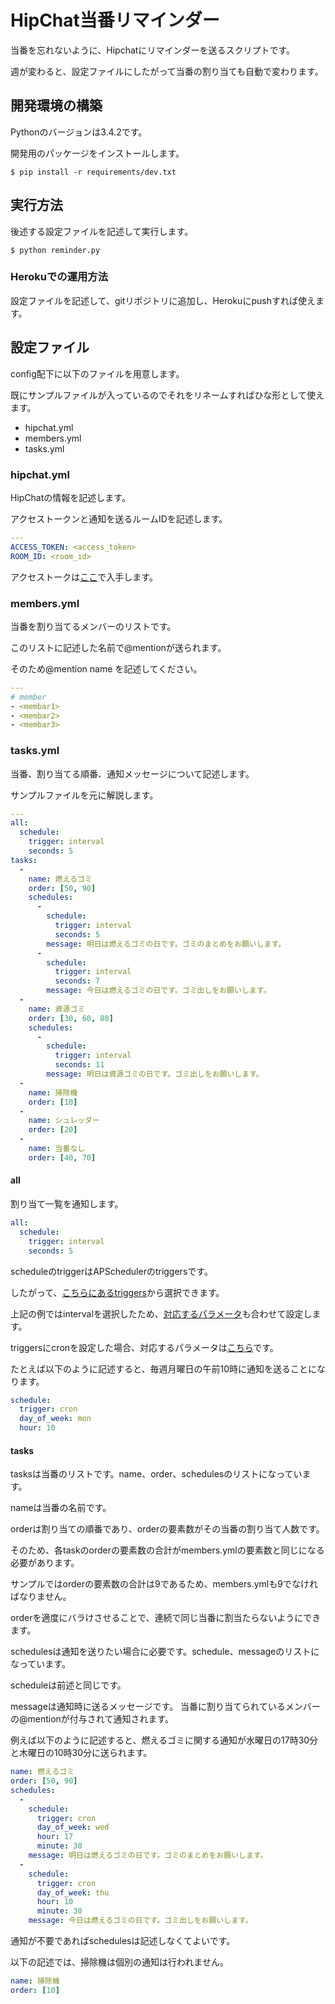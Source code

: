 # HipChat当番リマインダー

当番を忘れないように、Hipchatにリマインダーを送るスクリプトです。

週が変わると、設定ファイルにしたがって当番の割り当ても自動で変わります。

## 開発環境の構築

Pythonのバージョンは3.4.2です。

開発用のパッケージをインストールします。

```
$ pip install -r requirements/dev.txt
```

## 実行方法

後述する設定ファイルを記述して実行します。

```
$ python reminder.py
```

### Herokuでの運用方法

設定ファイルを記述して、gitリポジトリに追加し、Herokuにpushすれば使えます。

## 設定ファイル

config配下に以下のファイルを用意します。

既にサンプルファイルが入っているのでそれをリネームすればひな形として使えます。

* hipchat.yml
* members.yml
* tasks.yml

### hipchat.yml

HipChatの情報を記述します。

アクセストークンと通知を送るルームIDを記述します。

```yaml
---
ACCESS_TOKEN: <access_token>
ROOM_ID: <room_id>
```

アクセストークは[ここ](https://www.hipchat.com/account/api)で入手します。

### members.yml

当番を割り当てるメンバーのリストです。

このリストに記述した名前で@mentionが送られます。

そのため@mention name を記述してください。

```yaml
---
# member
- <membar1>
- <membar2>
- <membar3>
```

### tasks.yml

当番、割り当てる順番、通知メッセージについて記述します。

サンプルファイルを元に解説します。

```yaml
---
all:
  schedule:
    trigger: interval
    seconds: 5
tasks:
  -
    name: 燃えるゴミ
    order: [50, 90]
    schedules:
      -
        schedule:
          trigger: interval
          seconds: 5
        message: 明日は燃えるゴミの日です。ゴミのまとめをお願いします。
      -
        schedule:
          trigger: interval
          seconds: 7
        message: 今日は燃えるゴミの日です。ゴミ出しをお願いします。
  -
    name: 資源ゴミ
    order: [30, 60, 80]
    schedules:
      -
        schedule:
          trigger: interval
          seconds: 11
        message: 明日は資源ゴミの日です。ゴミ出しをお願いします。
  -
    name: 掃除機
    order: [10]
  -
    name: シュレッダー
    order: [20]
  -
    name: 当番なし
    order: [40, 70]
```

#### all

割り当て一覧を通知します。

```yaml
all:
  schedule:
    trigger: interval
    seconds: 5
```

scheduleのtriggerはAPSchedulerのtriggersです。

したがって、[こちらにあるtriggers](https://apscheduler.readthedocs.org/en/latest/py-modindex.html)から選択できます。

上記の例ではintervalを選択したため、[対応するパラメータ](https://apscheduler.readthedocs.org/en/latest/modules/triggers/interval.html#module-apscheduler.triggers.interval)も合わせて設定します。

triggersにcronを設定した場合、対応するパラメータは[こちら](https://apscheduler.readthedocs.org/en/latest/modules/triggers/cron.html#module-apscheduler.triggers.cron)です。

たとえば以下のように記述すると、毎週月曜日の午前10時に通知を送ることになります。

```yaml
schedule:
  trigger: cron
  day_of_week: mon
  hour: 10
```

#### tasks

tasksは当番のリストです。name、order、schedulesのリストになっています。

nameは当番の名前です。

orderは割り当ての順番であり、orderの要素数がその当番の割り当て人数です。

そのため、各taskのorderの要素数の合計がmembers.ymlの要素数と同じになる必要があります。

サンプルではorderの要素数の合計は9であるため、members.ymlも9でなければなりません。

orderを適度にバラけさせることで、連続で同じ当番に割当たらないようにできます。

schedulesは通知を送りたい場合に必要です。schedule、messageのリストになっています。

scheduleは前述と同じです。

messageは通知時に送るメッセージです。
当番に割り当てられているメンバーの@mentionが付与されて通知されます。

例えば以下のように記述すると、燃えるゴミに関する通知が水曜日の17時30分と木曜日の10時30分に送られます。

```yaml
name: 燃えるゴミ
order: [50, 90]
schedules:
  -
    schedule:
      trigger: cron
      day_of_week: wed
      hour: 17
      minute: 30
    message: 明日は燃えるゴミの日です。ゴミのまとめをお願いします。
  -
    schedule:
      trigger: cron
      day_of_week: thu
      hour: 10
      minute: 30
    message: 今日は燃えるゴミの日です。ゴミ出しをお願いします。
```

通知が不要であればschedulesは記述しなくてよいです。

以下の記述では、掃除機は個別の通知は行われません。

```yaml
name: 掃除機
order: [10]
```
